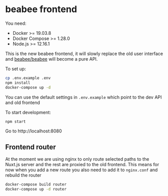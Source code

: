 # beabee frontend

You need:

- Docker >= 19.03.8
- Docker Compose >= 1.28.0
- Node.js >= 12.16.1

This is the new beabee frontend, it will slowly replace the old user interface
and [beabee/beabee](https://github.com/beabee-communityrm/beabee) will become a pure API.

To set up:

```sh
cp .env.example .env
npm install
docker-compose up -d
```

You can use the default settings in `.env.example` which point to the dev API and old frontend

To start development:

```sh
npm start
```

Go to http://localhost:8080


## Frontend router

At the moment we are using nginx to only route selected paths to the Nuxt.js server
and the rest are proxied to the old frontend. This means for now when you add a new
route you also need to add it to `nginx.conf` and rebuild the router

```sh
docker-compose build router
docker-compose up -d router
```
